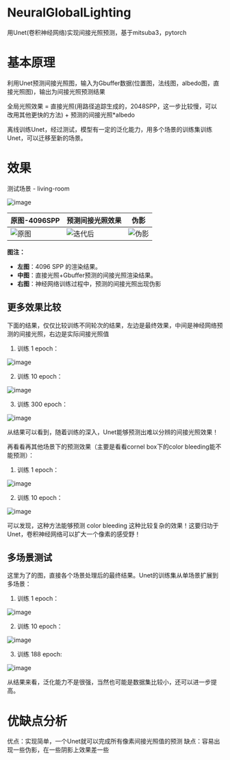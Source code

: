 # NeuralGlobalLighting
用Unet(卷积神经网络)实现间接光照预测，基于mitsuba3，pytorch

# 基本原理
利用Unet预测间接光照图，输入为Gbuffer数据(位置图，法线图，albedo图，直接光照图)，输出为间接光照预测结果

全局光照效果 = 直接光照(用路径追踪生成的，2048SPP，这一步比较慢，可以改用其他更快的方法) + 预测的间接光照*albedo

离线训练Unet，经过测试，模型有一定的泛化能力，用多个场景的训练集训练Unet，可以迁移至新的场景。
# 效果
测试场景 - living-room

![image](https://github.com/user-attachments/assets/b4ee5a64-8022-4848-bd21-3db94f77adb7)

| 原图-4096SPP | 预测间接光照效果 | 伪影 |
| --- | --- | --- |
| ![原图](https://github.com/user-attachments/assets/f35c2e83-7f72-4dc1-8e9e-2841efdbe78c) | ![迭代后](https://github.com/user-attachments/assets/9863c978-5c9a-44bd-91fe-75ad73a4baa4) | ![伪影](https://github.com/user-attachments/assets/8d9f728f-a22d-42ec-b5d5-87221f81b871) |

**图注：**
- **左图**：4096 SPP 的渲染结果。
- **中图**：直接光照+Gbuffer预测的间接光照渲染结果。
- **右图**：神经网络训练过程中，预测的间接光照出现伪影

## 更多效果比较
下面的结果，仅仅比较训练不同轮次的结果，左边是最终效果，中间是神经网络预测的间接光照，右边是实际间接光照值

1. 训练 1 epoch：

![image](https://github.com/user-attachments/assets/25307a6b-579e-44e5-bfdb-5d020fd99b78)

2. 训练 10 epoch：

![image](https://github.com/user-attachments/assets/56ad3357-c4da-45ed-8ee0-7f4419810276)

3. 训练 300 epoch：

![image](https://github.com/user-attachments/assets/c54679d8-1e9f-4dd9-b641-162fde93dffb)

从结果可以看到，随着训练的深入，Unet能够预测出难以分辨的间接光照效果！

再看看再其他场景下的预测效果（主要是看看cornel box下的color bleeding能不能预测）：
1. 训练 1 epoch：

![image](https://github.com/user-attachments/assets/aeb6cf84-395e-410a-b68d-cc4dd549a4dc)

2. 训练 10 epoch：

![image](https://github.com/user-attachments/assets/1663060c-f2e4-42e3-a10a-680721ede701)

可以发现，这种方法能够预测 color bleeding 这种比较复杂的效果！这要归功于Unet，卷积神经网络可以扩大一个像素的感受野！

## 多场景测试
这里为了的图，直接各个场景处理后的最终结果。Unet的训练集从单场景扩展到多场景：
1. 训练 1 epoch：

![image](https://github.com/user-attachments/assets/a0109068-ea42-4e08-88a4-2c3ff15e7f6a)

2. 训练 10 epoch：

![image](https://github.com/user-attachments/assets/584cc1f7-8eee-4625-97aa-1ee775fd12b6)

3. 训练 188 epoch:

![image](https://github.com/user-attachments/assets/feba1255-10fe-4381-abbc-a5ae36b2da85)

从结果来看，泛化能力不是很强，当然也可能是数据集比较小，还可以进一步提高。




# 优缺点分析
优点：实现简单，一个Unet就可以完成所有像素间接光照值的预测
缺点：容易出现一些伪影，在一些阴影上效果差一些
